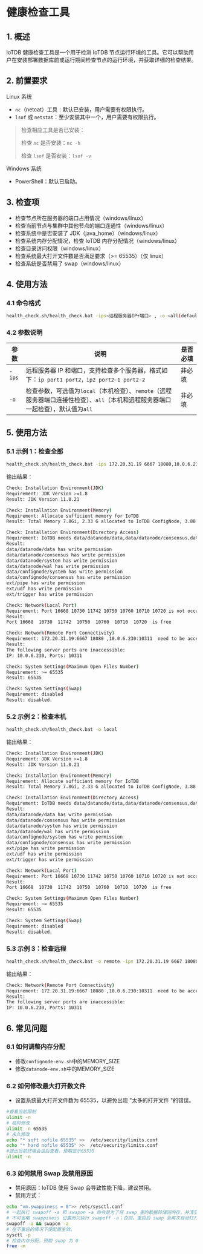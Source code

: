 <!--

    Licensed to the Apache Software Foundation (ASF) under one
    or more contributor license agreements.  See the NOTICE file
    distributed with this work for additional information
    regarding copyright ownership.  The ASF licenses this file
    to you under the Apache License, Version 2.0 (the
    "License"); you may not use this file except in compliance
    with the License.  You may obtain a copy of the License at
    
        http://www.apache.org/licenses/LICENSE-2.0
    
    Unless required by applicable law or agreed to in writing,
    software distributed under the License is distributed on an
    "AS IS" BASIS, WITHOUT WARRANTIES OR CONDITIONS OF ANY
    KIND, either express or implied.  See the License for the
    specific language governing permissions and limitations
    under the License.

-->

# 健康检查工具

## 1. 概述

IoTDB 健康检查工具是一个用于检测 IoTDB 节点运行环境的工具。它可以帮助用户在安装部署数据库前或运行期间检查节点的运行环境，并获取详细的检查结果。


## 2. 前置要求

Linux 系统

* `nc`（netcat）工具：默认已安装，用户需要有权限执行。
* `lsof` 或 `netstat`：至少安装其中一个，用户需要有权限执行。

> 检查相应工具是否已安装：
>
> 检查 `nc` 是否安装：`nc -h`
>
> 检查 `lsof` 是否安装：`lsof -v`

Windows 系统

* PowerShell：默认已启动。

## 3. 检查项

* 检查节点所在服务器的端口占用情况（windows/linux）
* 检查当前节点与集群中其他节点的端口连通性（windows/linux）
* 检查系统中是否安装了 JDK（java\_home）（windows/linux）
* 检查系统内存分配情况，检查 IoTDB 内存分配情况（windows/linux）
* 检查目录访问权限（windows/linux）
* 检查系统最大打开文件数是否满足要求（>= 65535）（仅 linux）
* 检查系统是否禁用了 swap（windows/linux）

## 4. 使用方法

### 4.1 命令格式

```Bash
health_check.sh/health_check.bat -ips<远程服务器IP+端口> , -o <all(default)/remote/local>
```

### 4.2 参数说明

| **参数** | **说明**                                                                                                                                    | **是否必填** |
| ---------------- | --------------------------------------------------------------------------------------------------------------------------------------------------- | -------------------- |
| `-ips`     | 远程服务器 IP 和端口，支持检查多个服务器，格式如下：`ip port1 port2，ip2 port2-1 port2-2`                                                     | 非必填             |
| `-o`       | 检查参数，可选值为`local`（本机检查）、`remote`（远程服务器端口连接性检查）、`all`（本机和远程服务器端口一起检查），默认值为`all` | 非必填             |

## 5. 使用方法

### 5.1 示例 1：检查全部

```Bash
health_check.sh/health_check.bat -ips 172.20.31.19 6667 18080,10.0.6.230 10311
```

输出结果：

```Bash
Check: Installation Environment(JDK)
Requirement: JDK Version >=1.8
Result: JDK Version 11.0.21

Check: Installation Environment(Memory)
Requirement: Allocate sufficient memory for IoTDB
Result: Total Memory 7.8Gi, 2.33 G allocated to IoTDB ConfigNode, 3.88 G allocated to IoTDB DataNode

Check: Installation Environment(Directory Access)
Requirement: IoTDB needs data/datanode/data,data/datanode/consensus,data/datanode/system,data/datanode/wal,data/confignode/system,data/confignode/consensus,ext/pipe,ext/udf,ext/trigger write permission.
Result: 
data/datanode/data has write permission
data/datanode/consensus has write permission
data/datanode/system has write permission
data/datanode/wal has write permission
data/confignode/system has write permission
data/confignode/consensus has write permission
ext/pipe has write permission
ext/udf has write permission
ext/trigger has write permission

Check: Network(Local Port)
Requirement: Port 16668 10730 11742 10750 10760 10710 10720 is not occupied
Result: 
Port 16668  10730  11742  10750  10760  10710  10720  is free

Check: Network(Remote Port Connectivity)
Requirement: 172.20.31.19:6667 18080 ,10.0.6.230:10311  need to be accessible
Result: 
The following server ports are inaccessible:
IP: 10.0.6.230, Ports: 10311 

Check: System Settings(Maximum Open Files Number)
Requirement: >= 65535
Result: 65535

Check: System Settings(Swap)
Requirement: disabled
Result: disabled.
```

### 5.2 示例 2：检查本机

```Bash
health_check.sh/health_check.bat -o local
```

输出结果：

```Bash
Check: Installation Environment(JDK)
Requirement: JDK Version >=1.8
Result: JDK Version 11.0.21

Check: Installation Environment(Memory)
Requirement: Allocate sufficient memory for IoTDB
Result: Total Memory 7.8Gi, 2.33 G allocated to IoTDB ConfigNode, 3.88 G allocated to IoTDB DataNode

Check: Installation Environment(Directory Access)
Requirement: IoTDB needs data/datanode/data,data/datanode/consensus,data/datanode/system,data/datanode/wal,data/confignode/system,data/confignode/consensus,ext/pipe,ext/udf,ext/trigger write permission.
Result: 
data/datanode/data has write permission
data/datanode/consensus has write permission
data/datanode/system has write permission
data/datanode/wal has write permission
data/confignode/system has write permission
data/confignode/consensus has write permission
ext/pipe has write permission
ext/udf has write permission
ext/trigger has write permission

Check: Network(Local Port)
Requirement: Port 16668 10730 11742 10750 10760 10710 10720 is not occupied
Result: 
Port 16668  10730  11742  10750  10760  10710  10720  is free

Check: System Settings(Maximum Open Files Number)
Requirement: >= 65535
Result: 65535

Check: System Settings(Swap)
Requirement: disabled
Result: disabled.
```

### 5.3 示例 3：检查远程

```Bash
health_check.sh/health_check.bat -o remote -ips 172.20.31.19 6667 18080,10.0.6.230 10311
```

输出结果：

```Bash
Check: Network(Remote Port Connectivity)
Requirement: 172.20.31.19:6667 18080 ,10.0.6.230:10311  need to be accessible
Result: 
The following server ports are inaccessible:
IP: 10.0.6.230, Ports: 10311
```

## 6. 常见问题

### 6.1 如何调整内存分配

* 修改`confignode-env.sh`中的MEMORY\_SIZE
* 修改`datanode-env.sh`中的MEMORY\_SIZE

### 6.2 如何修改最大打开数文件

* 设置系统最大打开文件数为 65535，以避免出现 "太多的打开文件 "的错误。

```Bash
#查看当前限制
ulimit -n
# 临时修改
ulimit -n 65535
# 永久修改
echo "* soft nofile 65535" >>  /etc/security/limits.conf
echo "* hard nofile 65535" >>  /etc/security/limits.conf
#退出当前终端会话后查看，预期显示65535
ulimit -n
```

### 6.3 如何禁用 Swap 及禁用原因

* 禁用原因：IoTDB 使用 Swap 会导致性能下降，建议禁用。
* 禁用方式：

```Bash
echo "vm.swappiness = 0">> /etc/sysctl.conf
# 一起执行 swapoff -a 和 swapon -a 命令是为了将 swap 里的数据转储回内存，并清空 swap 里的数据。
# 不可省略 swappiness 设置而只执行 swapoff -a；否则，重启后 swap 会再次自动打开，使得操作失效。
swapoff -a && swapon -a
# 在不重启的情况下使配置生效。
sysctl -p
# 检查内存分配，预期 swap 为 0
free -m
```
